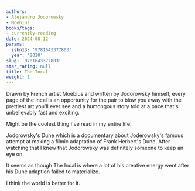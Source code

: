 ```yaml
---
authors:
- Alejandro Jodorowsky
- Moebius
books/tags:
- currently-reading
date: 2024-08-12
params:
  isbn13: '9781643377803'
  year: '2020'
slug: '9781643377803'
star_rating: null
title: The Incal
weight: 1
---
```


Drawn by French artist Moebius and written by Jodorowsky himself, every page of the Incal is an opportunity for the pair to blow you away with the prettiest art you'll ever see and a humongous story told at a pace that's unbelievably fast and exciting. 


<!--more-->

Might be the coolest thing I've read in my entire life.

Jodorowsky's Dune which is a documentary about Joderowsky's famous attempt at making a filmic adaptation of Frank Herbert's Dune. After watching that I knew that Jodorowsky was definitely someone to keep an eye on.

It seems as though The Incal is where a lot of his creative energy went after his Dune adaption failed to materialize.

I think the world is better for it. 